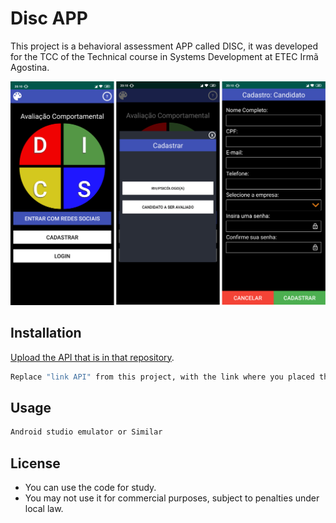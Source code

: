 # Disc APP

This project is a behavioral assessment APP called DISC, it was developed for the TCC of the Technical course in Systems Development at ETEC Irmã Agostina.

![](readme/1.png)

## Installation

[Upload the API that is in that repository](https://github.com/carlosfloresta/Webservice-DISC).

```bash
Replace "link API" from this project, with the link where you placed the repository API..
```

## Usage

```bash
Android studio emulator or Similar
```


## License
- You can use the code for study.
- You may not use it for commercial purposes, subject to penalties under local law.
